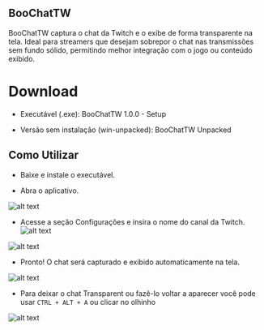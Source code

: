 ## BooChatTW

BooChatTW captura o chat da Twitch e o exibe de forma transparente na tela. Ideal para streamers que desejam sobrepor o chat nas transmissões sem fundo sólido, permitindo melhor integração com o jogo ou conteúdo exibido.

# Download

- Executável (.exe): BooChatTW 1.0.0 - Setup

- Versão sem instalação (win-unpacked): BooChatTW Unpacked

## Como Utilizar

- Baixe e instale o executável.

- Abra o aplicativo.

![alt text]([image-3.png](https://drive.google.com/file/d/18k_rfbmvsKDwQZZTyzouP05UmUkLFhb1/view?usp=sharing))

- Acesse a seção Configurações e insira o nome do canal da Twitch.
![alt text](image.png)

![alt text](image-1.png)

- Pronto! O chat será capturado e exibido automaticamente na tela.

![alt text](image-2.png)

- Para deixar o chat Transparent ou fazê-lo voltar a aparecer você pode usar ```CTRL + ALT + A``` ou clicar no olhinho

![alt text](image-4.png)
